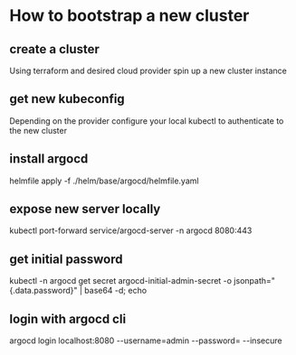 # How to bootstrap a new cluster

## create a cluster
Using terraform and desired cloud provider spin up a new cluster instance

## get new kubeconfig
Depending on the provider configure your local kubectl to authenticate to the new cluster

## install argocd
helmfile apply -f ./helm/base/argocd/helmfile.yaml

## expose new server locally
kubectl port-forward service/argocd-server -n argocd 8080:443  

## get initial password
kubectl -n argocd get secret argocd-initial-admin-secret -o jsonpath="{.data.password}" | base64 -d; echo

## login with argocd cli
argocd login localhost:8080 --username=admin --password=<password> --insecure